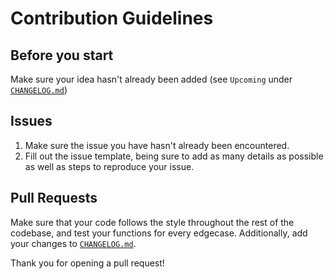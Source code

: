 # Contribution Guidelines

## Before you start

Make sure your idea hasn't already been added (see `Upcoming` under [`CHANGELOG.md`](../CHANGELOG.md))

## **Issues**

1. Make sure the issue you have hasn't already been encountered.
2. Fill out the issue template, being sure to add as many details as possible as well as steps to reproduce your issue.

## **Pull Requests**

Make sure that your code follows the style throughout the rest of the codebase, and test your functions for every edgecase.
Additionally, add your changes to [`CHANGELOG.md`](../CHANGELOG.md).

Thank you for opening a pull request!
